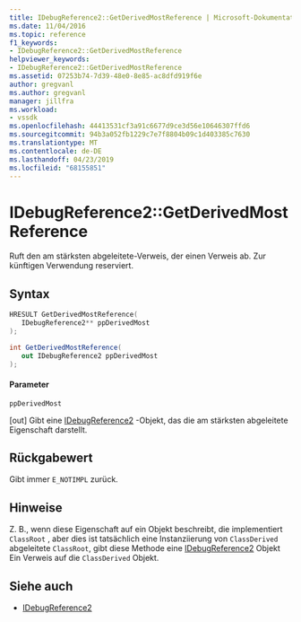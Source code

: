 ```yaml
---
title: IDebugReference2::GetDerivedMostReference | Microsoft-Dokumentation
ms.date: 11/04/2016
ms.topic: reference
f1_keywords:
- IDebugReference2::GetDerivedMostReference
helpviewer_keywords:
- IDebugReference2::GetDerivedMostReference
ms.assetid: 07253b74-7d39-48e0-8e85-ac8dfd919f6e
author: gregvanl
ms.author: gregvanl
manager: jillfra
ms.workload:
- vssdk
ms.openlocfilehash: 44413531cf3a91c6677d9ce3d56e10646307ffd6
ms.sourcegitcommit: 94b3a052fb1229c7e7f8804b09c1d403385c7630
ms.translationtype: MT
ms.contentlocale: de-DE
ms.lasthandoff: 04/23/2019
ms.locfileid: "68155851"
---
```

# <a name="idebugreference2getderivedmostreference"></a>IDebugReference2::GetDerivedMostReference
Ruft den am stärksten abgeleitete-Verweis, der einen Verweis ab. Zur künftigen Verwendung reserviert.

## <a name="syntax"></a>Syntax

```cpp
HRESULT GetDerivedMostReference( 
   IDebugReference2** ppDerivedMost
);
```

```csharp
int GetDerivedMostReference( 
   out IDebugReference2 ppDerivedMost
);
```

#### <a name="parameters"></a>Parameter
 `ppDerivedMost`

 [out] Gibt eine [IDebugReference2](../../../extensibility/debugger/reference/idebugreference2.md) -Objekt, das die am stärksten abgeleitete Eigenschaft darstellt.

## <a name="return-value"></a>Rückgabewert
 Gibt immer `E_NOTIMPL` zurück.

## <a name="remarks"></a>Hinweise
 Z. B., wenn diese Eigenschaft auf ein Objekt beschreibt, die implementiert `ClassRoot` , aber dies ist tatsächlich eine Instanziierung von `ClassDerived` abgeleitete `ClassRoot`, gibt diese Methode eine [IDebugReference2](../../../extensibility/debugger/reference/idebugreference2.md) Objekt Ein Verweis auf die `ClassDerived` Objekt.

## <a name="see-also"></a>Siehe auch
- [IDebugReference2](../../../extensibility/debugger/reference/idebugreference2.md)